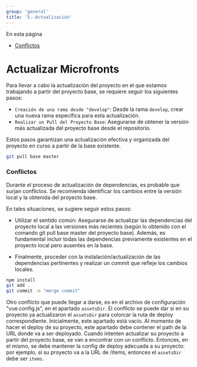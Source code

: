 ```yaml
---
group: 'general'
title: '5.-Actualización'
---
```


<div class="sidebar-r-doc">
  <div>En esta página</div>
  <ul>
    <li><a href="#conflictos">Conflictos</a></li>
  </ul>
</div>

# Actualizar Microfronts

Para llevar a cabo la actualización del proyecto en el que estamos trabajando a partir del proyecto base, se requiere seguir los siguientes pasos:

- `Creación de una rama desde "develop"`: Desde la rama `develop`, crear una nueva rama específica para esta actualización.
- `Realizar un Pull del Proyecto Base`: Asegurarse de obtener la versión más actualizada del proyecto base desde el repositorio.

Estos pasos garantizan una actualización efectiva y organizada del proyecto en curso a partir de la base existente.

```bash
git pull base master
```

### Conflictos

Durante el proceso de actualización de dependencias, es probable que surjan conflictos. Se recomienda identificar los cambios entre la versión local y la obtenida del proyecto base.

En tales situaciones, se sugiere seguir estos pasos:

- Utilizar el sentido común: Asegurarse de actualizar las dependencias del proyecto local a las versiones más recientes (según lo obtenido con el comando git pull base master del proyecto base). Además, es fundamental incluir todas las dependencias previamente existentes en el proyecto local pero ausentes en la base.

- Finalmente, proceder con la instalación/actualización de las dependencias pertinentes y realizar un commit que refleje los cambios locales.

```bash
npm install
git add .
git commit -m "merge commit"
```

Otro conflicto que puede llegar a darse, es en el archivo de configuración "vue.config.js", en el apartado `assetsDir`. El conflicto se puede dar si en su proyecto ya actualizaron el `assetsDir` para colorcar la ruta de deploy correspondiente. Inicialmente, este apartado está vacío. Al momento de hacer el deploy de su proyecto, este apartado debe contener el path de la URL donde va a ser deployado. Cuando intenten actualizar su proyecto a partir del proyecto base, se van a encontrar con un conflicto. Entonces, en el mismo, se debe mantener la config de deploy adecuada a su proyecto: por ejemplo, si su proyecto va a la URL de /items, entonces el `assetsDir` debe ser `items`.
